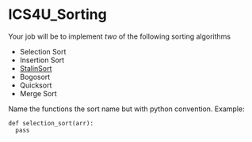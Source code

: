 # ICS4U_Sorting

Your job will be to implement *two* of the following sorting algorithms

* Selection Sort
* Insertion Sort
* [StalinSort](https://www.quora.com/What-is-Stalin-sort)
* Bogosort
* Quicksort
* Merge Sort

Name the functions the sort name but with python convention.
Example:
```
def selection_sort(arr):
  pass
```
